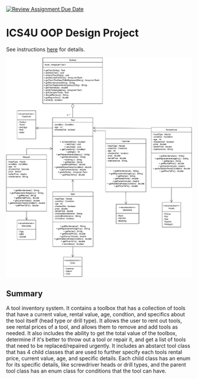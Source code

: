 [![Review Assignment Due Date](https://classroom.github.com/assets/deadline-readme-button-22041afd0340ce965d47ae6ef1cefeee28c7c493a6346c4f15d667ab976d596c.svg)](https://classroom.github.com/a/LXtbW2-T)
# ICS4U OOP Design Project

See instructions [here](INSTRUCTIONS.md) for details.

![diagram](src/Assignment/2-14-oop-design.drawio.png) 

## Summary
A tool inventory system. It contains a toolbox that has a collection of tools that have a current value, rental value, age, condtion, and specifics about the tool itself (head type or drill type). It allows the user to rent out tools, see rental prices of a tool, and allows them to remove and add tools as needed. It also includes the ability to get the total value of the toolbox, determine if it's better to throw out a tool or repair it, and get a list of tools that need to be replaced/repaired urgently. It includes an abstarct tool class that has 4 child classes that are used to further specify each tools rental price, current value, age, and specific details. Each child class has an enum for its specific details, like screwdriver heads or drill types, and the parent tool class has an enum class for conditions that the tool can have. 